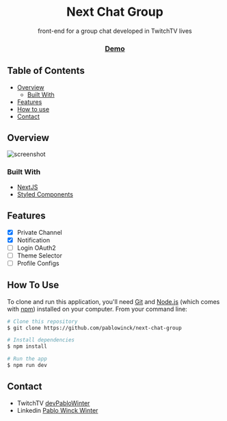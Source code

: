 <!-- Please update value in the {}  -->

<h1 align="center">Next Chat Group</h1>

<div align="center">
   front-end for a group chat developed in TwitchTV lives
</div>

<div align="center">
  <h3>
    <a href="https://next-chat-group.vercel.app/">
      Demo
    </a>
  </h3>
</div>

<!-- TABLE OF CONTENTS -->

## Table of Contents

- [Overview](#overview)
  - [Built With](#built-with)
- [Features](#features)
- [How to use](#how-to-use)
- [Contact](#contact)

<!-- OVERVIEW -->

## Overview

![screenshot](https://raw.githubusercontent.com/pablowinck/next-chat-group/main/screenshot.png)

### Built With

- [NextJS](https://nextjs.org/)
- [Styled Components](https://styled-components.com/)

## Features

- [x] Private Channel
- [x] Notification
- [ ] Login OAuth2
- [ ] Theme Selector
- [ ] Profile Configs

## How To Use

<!-- Example: -->

To clone and run this application, you'll need [Git](https://git-scm.com) and [Node.js](https://nodejs.org/en/download/) (which comes with [npm](http://npmjs.com)) installed on your computer. From your command line:

```bash
# Clone this repository
$ git clone https://github.com/pablowinck/next-chat-group

# Install dependencies
$ npm install

# Run the app
$ npm run dev
```

## Contact

- TwitchTV [devPabloWinter](https://www.twitch.tv/devpablowinter)
- Linkedin [Pablo Winck Winter](https://www.linkedin.com/in/pablowinck/)
